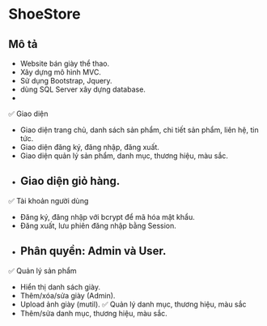 ﻿# ShoeStore
## Mô tả
- Website bán giày thể thao.
- Xây dựng mô hình MVC.
- Sử dụng Bootstrap, Jquery.
- dùng SQL Server xây dựng database.
- 
✅ Giao diện
 - Giao diện trang chủ, danh sách sản phẩm, chi tiết sản phẩm, liên hệ, tin tức.
 - Giao diện đăng ký, đăng nhập, đăng xuất.
 - Giao diện quản lý sản phẩm, danh mục, thương hiệu, màu sắc.
 - Giao diện giỏ hàng.
	- 
✅ Tài khoản người dùng
 - Đăng ký, đăng nhập với bcrypt để mã hóa mật khẩu.
 - Đăng xuất, lưu phiên đăng nhập bằng Session.
 - Phân quyền: Admin và User.
	- 
✅ Quản lý sản phẩm
 - Hiển thị danh sách giày.
 - Thêm/xóa/sửa giày (Admin).
 - Upload ảnh giày (mutil).
✅ Quản lý danh mục, thương hiệu, màu sắc
 - Thêm/sửa danh mục, thương hiệu, màu sắc.
